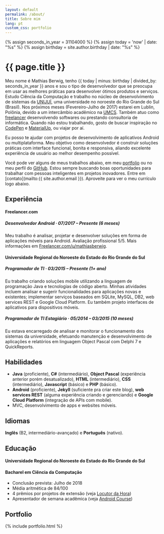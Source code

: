 ```yaml
---
layout: default
permalink: /about/
title: Sobre mim
lang: pt
custom_css: portfolio
---
```

{% assign seconds_in_year = 31104000 %}
{% assign today = 'now' | date: "%s" %}
{% assign birthday = site.author.birthday | date: "%s" %}

# {{ page.title }}

Meu nome é Mathias Berwig, tenho {{ today | minus: birthday | divided_by: seconds_in_year }} anos e sou o tipo de desenvolvedor que se preocupa em usar as melhores práticas para desenvolver ótimos produtos e serviços. Estudo Ciência da Computação e trabalho no núcleo de desenvolvimento de sistemas da [UNIJUÍ](http://www.unijui.edu.br), uma universidade no noroeste do Rio Grande do Sul (Brasil). Nos próximos meses (Fevereiro-Julho de 2017) estarei em Lublin, Polônia, devido a um intercâmbio acadêmico na [UMCS](http://umcs.pl/en/). Também atuo como [freelancer](https://www.freelancer.com/u/mathiasberwig.html) desenvolvendo softwares ou prestando consultoria de informática. Quando não estou trabalhando, gosto de buscar inspiração no [CodePen](http://codepen.io/MathiasBerwig/) e [MaterialUp](https://www.uplabs.com/mathiasberwig), ou viajar por aí.

Eu posso te ajudar com projetos de desenvolvimento de aplicativos Android ou multiplataforma.  Meu objetivo como desenvolvedor é construir soluções práticas com interface funcional, bonita e responsiva, aliando excelente experiência de usuário ao melhor desempenho possível. 

Você pode ver alguns de meus trabalhos abaixo, em meu [portfolio](#portfolio) ou no meu perfil do [GitHub](https://github.com/MathiasBerwig). Estou sempre buscando boas oportunidades para trabalhar com pessoas inteligentes em projetos inovadores. Entre em [contato](mailto:{{ site.author.email }}). Aproveite para ver o meu currículo logo abaixo.

## Experiência

#### Freelancer.com

##### **Desenvolvedor Android · 07/2017  – Presente** (6 meses)

Meu trabalho é analisar, projetar e desenvolver soluções em forma de aplicações móveis para Android. Avaliação profissional 5/5. Mais informações em [Freelancer.com/u/mathiasberwig](https://www.freelancer.com/u/mathiasberwig.html).

#### Universidade Regional do Noroeste do Estado do Rio Grande do Sul

##### **Programador de TI · 03/2015 – Presente** (1+ ano)

Eu trabalho criando soluções mobile utilizando a linguagem de programação Java e tecnologias de código aberto. Minhas atividades incluem analisar e sugerir funcionalidades para aplicações novas e existentes; implementar serviços baseados em SQLite, MySQL, DB2, web services REST e Google Cloud Platform. Eu também projeto interfaces de aplicativos para dispositivos móveis.

##### **Programador de TI Estagiário · 05/2014 – 03/2015** (10 meses)

Eu estava encarregado de analisar e monitorar o funcionamento dos sistemas da universidade, efetuando manutenção e desenvolvimento de aplicações e relatórios em linguagem Object Pascal com Delphi 7 e QuickReports.

## Habilidades

- **Java** (proficiente), **C#** (intermediário), **Object Pascal** (experiência anterior porém desatualizado), **HTML** (intermediário), **CSS** (intermediário), **Javascript** (básico) e **PHP** (básico).
- **Android** (proficiente), **Jekyll** (suficiente pra criar este blog), **web services REST** (alguma experiência criando e gerenciando) e **Google Cloud Platform** (integração de APIs com mobile).
- MVC, desenvolvimento de apps e websites móveis.

## Idiomas

**Inglês** (B2, intermediário-avançado) e **Português** (nativo).

## Educação

#### Universidade Regional do Noroeste do Estado do Rio Grande do Sul

#### **Bacharel em Ciência da Computação**

- Conclusão prevista: Julho de 2018
- Média aritmética de 84/100
- 4 prêmios por projetos de extensão (veja [Locutor da Hora](/portfolio/locutor-da-hora/))
- Apresentador de semana acadêmica (veja [Android Course](/portfolio/course-introduction-to-android-dev/))

## Portfolio
{% include portfolio.html %}